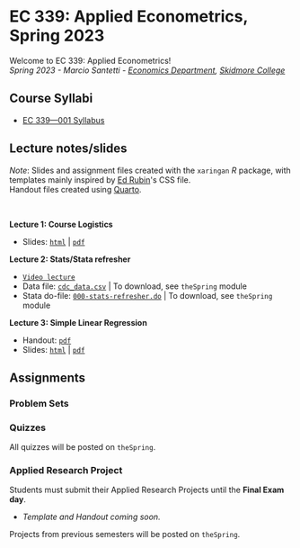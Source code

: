 # EC 339: Applied Econometrics, Spring 2023

Welcome to EC 339: Applied Econometrics!<br>
*Spring 2023 - Marcio Santetti - [Economics Department](https://www.skidmore.edu/economics/), [Skidmore College](https://www.skidmore.edu/)*


## Course Syllabi

- [EC 339&mdash;001 Syllabus](https://raw.githack.com/marciosantetti/ec339-sp23/main/syllabus/ec339-syllabus-sp23.pdf)


## Lecture notes/slides

*Note*: Slides and assignment files created with the `xaringan` *R* package, with templates mainly inspired by [Ed Rubin](https://github.com/edrubin)'s CSS file. <br>
Handout files created using [Quarto](https://quarto.org/).

<br>

**Lecture 1: Course Logistics**

  - Slides: [`html`](https://raw.githack.com/marciosantetti/ec339-sp23/main/lectures/000-logistics/000-course-logistics.html) | [`pdf`](https://raw.githack.com/marciosantetti/ec339-sp23/main/lectures/000-logistics/000-course-logistics.pdf)

**Lecture 2: Stats/Stata refresher**

  - [`Video lecture`](https://youtu.be/BRwqm6RdL0I)
  - Data file: [`cdc_data.csv`](https://raw.githack.com/marciosantetti/ec339-sp23/main/lectures/000-logistics/cdc_data.csv) | To download, see `theSpring` module
  - Stata do-file: [`000-stats-refresher.do`](https://github.com/marciosantetti/ec339-sp23/blob/main/lectures/000-logistics/000-stats-refresher.do) | To download, see `theSpring` module


 **Lecture 3: Simple Linear Regression**
 
  - Handout: [`pdf`](https://raw.githack.com/marciosantetti/ec339-sp23/main/lectures/001-simple-regression/simple-regression.pdf)
  - Slides: [`html`](https://raw.githack.com/marciosantetti/ec339-sp23/main/lectures/001-simple-regression/001-simple-regression.html) | [`pdf`](https://raw.githack.com/marciosantetti/ec339-sp23/main/lectures/001-simple-regression/001-simple-regression.pdf)
  
## Assignments


### Problem Sets


### Quizzes

All quizzes will be posted on `theSpring`.



### Applied Research Project

 Students must submit their Applied Research Projects until the **Final Exam day**. 

  - *Template and Handout coming soon.*
  
 Projects from previous semesters will be posted on `theSpring`.
 
